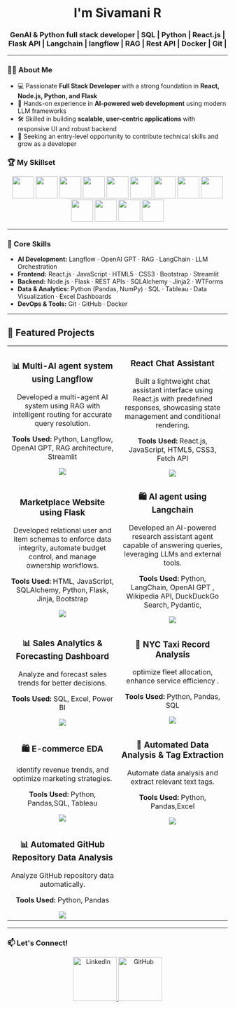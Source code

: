 <h1 align="center">I'm <strong>Sivamani R</strong></h1>
<h3 align="center">GenAI & Python full stack developer | SQL | Python | React.js | Flask API | Langchain | langflow | RAG | Rest API | Docker | Git | </h3>

---

### 👨‍💻 About Me  
- 💻 Passionate **Full Stack Developer** with a strong foundation in **React, Node.js, Python, and Flask**  
- 🤖 Hands-on experience in **AI-powered web development** using modern LLM frameworks  
- 🛠️ Skilled in building **scalable, user-centric applications** with responsive UI and robust backend  
- 🚀 Seeking an entry-level opportunity to contribute technical skills and grow as a developer  

### 🏆 My Skillset  
<p align="center">
  <img height="50" src="https://img.icons8.com/color/48/000000/react-native.png"/>
  <img height="50" src="https://img.icons8.com/color/48/000000/nodejs.png"/>
  <img height="50" src="https://img.icons8.com/color/48/000000/python.png"/>
  <img height="50" src="https://img.icons8.com/ios-filled/50/000000/flask.png"/>
  <img height="50" src="https://img.icons8.com/color/48/000000/javascript--v1.png"/>
  <img height="50" src="https://img.icons8.com/color/48/000000/api.png"/>
  <img height="50" src="https://img.icons8.com/external-tal-revivo-color-tal-revivo/48/000000/external-mysql-an-open-source-relational-database-management-system-logo-color-tal-revivo.png"/> 
  <img height="50" src="https://img.icons8.com/color/48/000000/html-5--v1.png"/>
  <img height="50" src="https://img.icons8.com/color/48/000000/css3.png"/>
  <img height="50" src="https://img.icons8.com/color/48/000000/bootstrap.png"/>
  <img height="50" src="https://img.icons8.com/color/48/000000/docker.png"/>
  <img height="50" src="https://img.icons8.com/color/48/000000/git.png"/>
  <img height="50" src="https://img.icons8.com/color/48/000000/github--v1.png"/>
</p>

---

### 🧠 Core Skills  

- **AI Development:** Langflow · OpenAI GPT · RAG · LangChain · LLM Orchestration  
- **Frontend:** React.js · JavaScript · HTML5 · CSS3 · Bootstrap · Streamlit  
- **Backend:** Node.js · Flask · REST APIs · SQLAlchemy · Jinja2 · WTForms  
- **Data & Analytics:** Python (Pandas, NumPy) · SQL · Tableau · Data Visualization · Excel Dashboards  
- **DevOps & Tools:** Git · GitHub · Docker  

---
## 🚀 Featured Projects

<table>
  <tr>
    <td width="45%" align="center">
      <h3>📊 Multi-AI agent system using Langflow </h3>
      <p> Developed a multi-agent AI system using RAG with intelligent routing for accurate query resolution.</p>
      <p><b> Tools Used:</b> Python, Langflow, OpenAI GPT, RAG architecture, Streamlit</p>
      <a href="https://github.com/Rsivamani/Multi-AI-agent-system-using-Langflow">
        <img src="https://img.shields.io/badge/View%20Project-Click%20Here-blue?style=for-the-badge">
      </a>
    </td>
    <td width="45%" align="center">
  <h3>React Chat Assistant</h3>
  <p>Built a lightweight chat assistant interface using React.js with predefined responses, showcasing state management and conditional rendering.</p>
  <p><b>Tools Used:</b> React.js, JavaScript, HTML5, CSS3, Fetch API</p>
  <a href="https://github.com/Rsivamani/Chatbot-with-ReactJS/tree/main">
    <img src="https://img.shields.io/badge/View%20Project-Click%20Here-blue?style=for-the-badge">
  </a>
</td>
  </tr>
  
  <tr>
<!--      -->
    <td width="45%" align="center">
      <h3>Marketplace Website using Flask </h3>
      <p>Developed relational user and item schemas to enforce data integrity, automate budget control, and manage ownership workflows.</p>
      <p><b>Tools Used:</b> HTML, JavaScript, SQLAlchemy, Python, Flask, Jinja, Bootstrap</p>
      <a href="https://github.com/Rsivamani/Marketplace-Website">
        <img src="https://img.shields.io/badge/View%20Project-Click%20Here-blue?style=for-the-badge">
      </a>
    </td>
    <td width="45%" align="center">
      <h3>🛍️ AI agent using Langchain</h3>
      <p>Developed an AI-powered research assistant agent capable of answering queries, leveraging LLMs and external tools.</p>
      <p><b>Tools Used:</b> Python, LangChain, OpenAI GPT , Wikipedia API, DuckDuckGo Search, Pydantic, </p>
      <a href="https://github.com/Rsivamani/AI-agent-with-python">
        <img src="https://img.shields.io/badge/View%20Project-Click%20Here-blue?style=for-the-badge">
      </a>
    </td>
  </tr>
 <tr>
    <td width="45%" align="center">
      <h3>📊 Sales Analytics & Forecasting Dashboard</h3>
      <p> Analyze and forecast sales trends for better decisions.</p>
      <p><b>Tools Used:</b> SQL, Excel, Power BI</p>
      <a href="https://github.com/Rsivamani/Sales-Analytics-and-Forecasting-Dashboard-">
        <img src="https://img.shields.io/badge/View%20Project-Click%20Here-blue?style=for-the-badge">
      </a>
    </td>
    <td width="45%" align="center">
      <h3>🚕 NYC Taxi Record Analysis</h3>
      <p> optimize fleet allocation, enhance service efficiency .</p>
      <p><b>Tools Used:</b> Python, Pandas, SQL</p>
      <a href="https://github.com/Rsivamani/NYC_taxi_record_analysis">
        <img src="https://img.shields.io/badge/View%20Project-Click%20Here-blue?style=for-the-badge">
      </a>
    </td>
  </tr>
  
  <tr>
    <td width="45%" align="center">
      <h3>🛍️ E-commerce EDA</h3>
      <p> identify revenue trends, and optimize marketing strategies.</p>
      <p><b>Tools Used:</b> Python, Pandas,SQL, Tableau</p>
      <a href="https://github.com/Rsivamani/E-commerce-EDA">
        <img src="https://img.shields.io/badge/View%20Project-Click%20Here-blue?style=for-the-badge">
      </a>
    </td>
    <td width="45%" align="center">
      <h3>🤖 Automated Data Analysis & Tag Extraction</h3>
      <p> Automate data analysis and extract relevant text tags.</p>
      <p><b>Tools Used:</b> Python, Pandas,Excel</p>
      <a href="https://github.com/Rsivamani/Automated-Data-Analysis-Text-Tag-Extraction-">
        <img src="https://img.shields.io/badge/View%20Project-Click%20Here-blue?style=for-the-badge">
      </a>
    </td>
  </tr>

  <tr>
    <td width="45%" align="center">
      <h3>📊 Automated GitHub Repository Data Analysis</h3>
      <p>Analyze GitHub repository data automatically.</p>
      <p><b>Tools Used:</b> Python, Pandas</p>
      <a href="https://github.com/Rsivamani/Automated-GitHub-Repository-Data-Analysis-">
        <img src="https://img.shields.io/badge/View%20Project-Click%20Here-blue?style=for-the-badge">
      </a>
    </td>
  </tr>
</table>


---

### 📫 Let's Connect!  
<p align="center">
  <a href="https://linkedin.com/in/sivamanir">
    <img alt="LinkedIn" width="100px" src="https://img.shields.io/badge/LinkedIn-0077B5?style=for-the-badge&logo=linkedin&logoColor=white" />
  </a>
  <a href="https://github.com/Rsivamani">
    <img alt="GitHub" width="100x" src="https://img.shields.io/badge/GitHub-100000?style=for-the-badge&logo=github&logoColor=white" />
  </a>
  <a href="mailto:sivamani32355@gmail.com">
